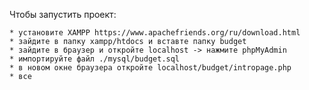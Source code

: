 Чтобы запустить проект: 

    * установите XAMPP https://www.apachefriends.org/ru/download.html
    * зайдите в папку xampp/htdocs и вставте папку budget
    * зайдите в браузер и откройте localhost -> нажмите phpMyAdmin
    * импортируйте файл ./mysql/budget.sql
    * в новом окне браузера откройте localhost/budget/intropage.php
    * все

